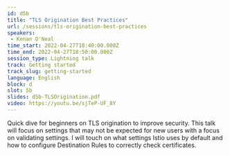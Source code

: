 ```yaml
---
id: d5b
title: "TLS Origination Best Practices"
url: /sessions/tls-origination-best-practices
speakers:
 - Kenan O'Neal
time_start: 2022-04-27T18:40:00.000Z
time_end: 2022-04-27T18:50:00.000Z
session_type: Lightning talk
track: Getting started
track_slug: getting-started
language: English
block: d
slot: 5b
slides: d5b-TLSOrigination.pdf
video: https://youtu.be/sjTeP-UF_8Y
---
```


Quick dive for beginners on TLS origination to improve security. This talk will focus on settings that may not be expected for new users with a focus on validating settings. I will touch on what settings Istio uses by default and how to configure Destination Rules to correctly check certificates.
